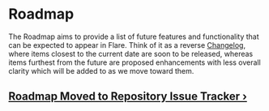 # Roadmap
The Roadmap aims to provide a list of future features and functionality that can be expected to appear in Flare. Think of it as a reverse [Changelog](CHANGELOG.md), where items closest to the current date are soon to be released, whereas items furthest from the future are proposed enhancements with less overall clarity which will be added to as we move toward them.

## [Roadmap Moved to Repository Issue Tracker ›](https://github.com/laravelflare/flare/issues?q=is%3Aopen+is%3Aissue+milestone%3A0.2)
